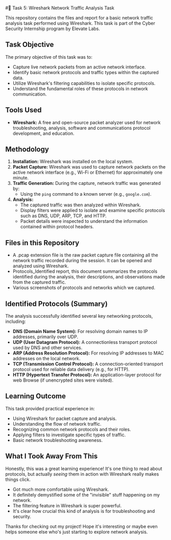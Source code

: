 #🦈 Task 5: Wireshark Network Traffic Analysis Task

This repository contains the files and report for a basic network traffic analysis task performed using Wireshark. This task is part of the Cyber Security Internship program by Elevate Labs.

## Task Objective

The primary objective of this task was to:
* Capture live network packets from an active network interface.
* Identify basic network protocols and traffic types within the captured data.
* Utilize Wireshark's filtering capabilities to isolate specific protocols.
* Understand the fundamental roles of these protocols in network communication.

## Tools Used

* **Wireshark:** A free and open-source packet analyzer used for network troubleshooting, analysis, software and communications protocol development, and education.

## Methodology

1.  **Installation:** Wireshark was installed on the local system.
2.  **Packet Capture:** Wireshark was used to capture network packets on the active network interface (e.g., Wi-Fi or Ethernet) for approximately one minute.
3.  **Traffic Generation:** During the capture, network traffic was generated by:
    * Using the `ping` command to a known server (e.g., `google.com`).
4.  **Analysis:**
    * The captured traffic was then analyzed within Wireshark.
    * Display filters were applied to isolate and examine specific protocols such as DNS, UDP, ARP, TCP, and HTTP.
    * Packet details were inspected to understand the information contained within protocol headers.

## Files in this Repository

* A .pcap extension file is the raw packet capture file containing all the network traffic recorded during the session. It can be opened and analyzed using Wireshark.
* Protocols_Identified report, this document summarizes the protocols identified during the analysis, their descriptions, and observations made from the captured traffic.
* Various screenshots of protocols and networks which we captured.

## Identified Protocols (Summary)

The analysis successfully identified several key networking protocols, including:
* **DNS (Domain Name System):** For resolving domain names to IP addresses, primarily over UDP.
* **UDP (User Datagram Protocol):** A connectionless transport protocol used by DNS and other services.
* **ARP (Address Resolution Protocol):** For resolving IP addresses to MAC addresses on the local network.
* **TCP (Transmission Control Protocol):** A connection-oriented transport protocol used for reliable data delivery (e.g., for HTTP).
* **HTTP (Hypertext Transfer Protocol):** An application-layer protocol for web Browse (if unencrypted sites were visited).

## Learning Outcome

This task provided practical experience in:
* Using Wireshark for packet capture and analysis.
* Understanding the flow of network traffic.
* Recognizing common network protocols and their roles.
* Applying filters to investigate specific types of traffic.
* Basic network troubleshooting awareness.
  
## What I Took Away From This

Honestly, this was a great learning experience! It's one thing to read about protocols, but actually *seeing* them in action with Wireshark really makes things click.
* Got much more comfortable using Wireshark.
* It definitely demystified some of the "invisible" stuff happening on my network.
* The filtering feature in Wireshark is super powerful.
* It's clear how crucial this kind of analysis is for troubleshooting and security.

Thanks for checking out my project! Hope it's interesting or maybe even helps someone else who's just starting to explore network analysis.
